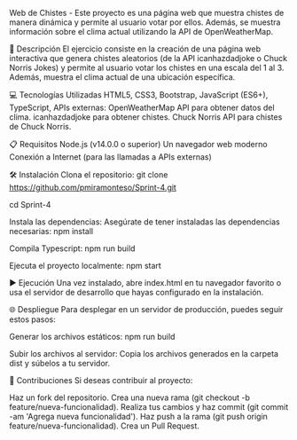 Web de Chistes - Este proyecto es una página web que muestra chistes de manera dinámica y permite al usuario votar por ellos. Además, se muestra información sobre el clima actual utilizando la API de OpenWeatherMap.

📄 Descripción El ejercicio consiste en la creación de una página web interactiva que genera chistes aleatorios (de la API icanhazdadjoke o Chuck Norris Jokes) y permite al usuario votar los chistes en una escala del 1 al 3. Además, muestra el clima actual de una ubicación específica.

💻 Tecnologías Utilizadas HTML5, CSS3, Bootstrap, JavaScript (ES6+), TypeScript, APIs externas: OpenWeatherMap API para obtener datos del clima. icanhazdadjoke para obtener chistes. Chuck Norris API para chistes de Chuck Norris.

📋 Requisitos Node.js (v14.0.0 o superior) Un navegador web moderno Conexión a Internet (para las llamadas a APIs externas)

🛠️ Instalación Clona el repositorio: git clone https://github.com/pmiramonteso/Sprint-4.git

cd Sprint-4

Instala las dependencias: Asegúrate de tener instaladas las dependencias necesarias:
npm install

Compila Typescript:
npm run build

Ejecuta el proyecto localmente: npm start

▶️ Ejecución Una vez instalado, abre index.html en tu navegador favorito o usa el servidor de desarrollo que hayas configurado en la instalación.

🌐 Despliegue Para desplegar en un servidor de producción, puedes seguir estos pasos:

Generar los archivos estáticos: npm run build

Subir los archivos al servidor: Copia los archivos generados en la carpeta dist y súbelos a tu servidor.

🤝 Contribuciones Si deseas contribuir al proyecto:

Haz un fork del repositorio. Crea una nueva rama (git checkout -b feature/nueva-funcionalidad). Realiza tus cambios y haz commit (git commit -am 'Agrega nueva funcionalidad'). Haz push a la rama (git push origin feature/nueva-funcionalidad). Crea un Pull Request.
